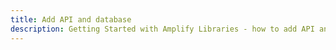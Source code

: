 ```yaml
---
title: Add API and database
description: Getting Started with Amplify Libraries - how to add API and database to your app.
---
```


<inline-fragment platform="ios" src="~/lib/getting-started/fragments/ios/add-api.md"></inline-fragment>
<inline-fragment platform="android" src="~/lib/getting-started/fragments/android/add-api.md"></inline-fragment>